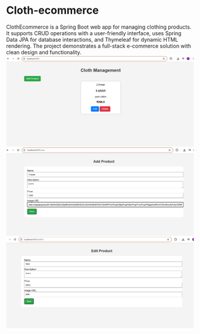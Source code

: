 # Cloth-ecommerce
ClothEcommerce is a Spring Boot web app for managing clothing products. It supports CRUD operations with a user-friendly interface, uses Spring Data JPA for database interactions, and Thymeleaf for dynamic HTML rendering. The project demonstrates a full-stack e-commerce solution with clean design and functionality.
![Image Alt](https://github.com/Vamshi-krishna-23/Cloth-ecommerce/blob/3d641d6500a0f262a25382f231855c5354e565db/Screenshot%202025-05-29%20154703.png)
![Image Alt](https://github.com/Vamshi-krishna-23/Cloth-ecommerce/blob/97151e0d7b4ed0505f3697d40a7e105fd69c6517/Screenshot%202025-05-29%20155018.png)
![Image Alt](https://github.com/Vamshi-krishna-23/Cloth-ecommerce/blob/461578d3e2acf881e1dcc573ad59ed1b5eba9ac6/Screenshot%202025-05-29%20154818.png)
